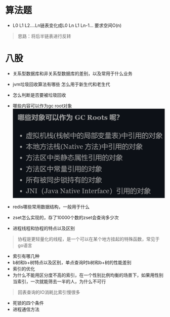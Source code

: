 # 算法题
+ L0 L1 L2....Ln链表变化成L0 Ln L1 Ln-1... 要求空间O(n)
> 思路：将后半链表进行反转
# 八股
+ ​关系型数据库和非关系型数据库的差别，以及常用于什么业务
+ ​jvm垃圾回收算法有哪些 怎么用于新生代和老生代
+ ​怎么判断是否要被垃圾回收 
+ ​哪些内容可以作为gc root对象
![alt text](image.png)

+ ​redis哪些常用数据结构，一般用于什么
+ ​zset怎么实现的，存了10000个数的zset会查询多少次
+ 进程线程和协程的特点以及区别
> 协程是更轻量化的线程，是一个可以在某个地方挂起的特殊函数，常见于go语言
+ ​索引有哪几种
+ ​b树和b+树特点以及区别，单点查询时b树和b+树的性能差别
+ ​索引的优化 
+ ​为什么不能用区分度不高的索引，在一个性别比例均衡的场景下，如果用性别当索引，一次就能筛去一半的人，为什么不可行
> 回表查询的IO消耗比索引慢很多
+ 死锁的四个条件
+ 进程通信方法